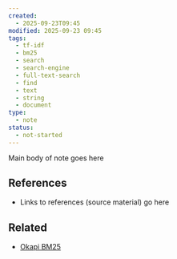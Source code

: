 ```yaml
---
created:
  - 2025-09-23T09:45
modified: 2025-09-23 09:45
tags:
  - tf-idf
  - bm25
  - search
  - search-engine
  - full-text-search
  - find
  - text
  - string
  - document
type:
  - note
status:
  - not-started
---
```

Main body of note goes here
## References

* Links to references (source material) go here
## Related
* [Okapi BM25](Okapi%20BM25.md)